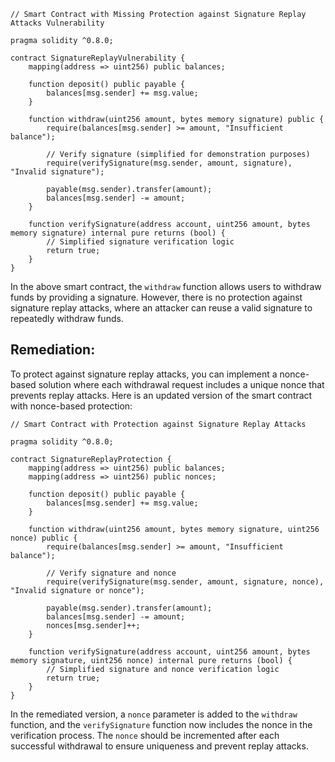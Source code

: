 ```solidity
// Smart Contract with Missing Protection against Signature Replay Attacks Vulnerability

pragma solidity ^0.8.0;

contract SignatureReplayVulnerability {
    mapping(address => uint256) public balances;

    function deposit() public payable {
        balances[msg.sender] += msg.value;
    }

    function withdraw(uint256 amount, bytes memory signature) public {
        require(balances[msg.sender] >= amount, "Insufficient balance");
        
        // Verify signature (simplified for demonstration purposes)
        require(verifySignature(msg.sender, amount, signature), "Invalid signature");

        payable(msg.sender).transfer(amount);
        balances[msg.sender] -= amount;
    }

    function verifySignature(address account, uint256 amount, bytes memory signature) internal pure returns (bool) {
        // Simplified signature verification logic
        return true;
    }
}
```

In the above smart contract, the `withdraw` function allows users to withdraw funds by providing a signature. However, there is no protection against signature replay attacks, where an attacker can reuse a valid signature to repeatedly withdraw funds.

## Remediation:

To protect against signature replay attacks, you can implement a nonce-based solution where each withdrawal request includes a unique nonce that prevents replay attacks. Here is an updated version of the smart contract with nonce-based protection:

```solidity
// Smart Contract with Protection against Signature Replay Attacks

pragma solidity ^0.8.0;

contract SignatureReplayProtection {
    mapping(address => uint256) public balances;
    mapping(address => uint256) public nonces;

    function deposit() public payable {
        balances[msg.sender] += msg.value;
    }

    function withdraw(uint256 amount, bytes memory signature, uint256 nonce) public {
        require(balances[msg.sender] >= amount, "Insufficient balance");
        
        // Verify signature and nonce
        require(verifySignature(msg.sender, amount, signature, nonce), "Invalid signature or nonce");

        payable(msg.sender).transfer(amount);
        balances[msg.sender] -= amount;
        nonces[msg.sender]++;
    }

    function verifySignature(address account, uint256 amount, bytes memory signature, uint256 nonce) internal pure returns (bool) {
        // Simplified signature and nonce verification logic
        return true;
    }
}
```

In the remediated version, a `nonce` parameter is added to the `withdraw` function, and the `verifySignature` function now includes the nonce in the verification process. The `nonce` should be incremented after each successful withdrawal to ensure uniqueness and prevent replay attacks.